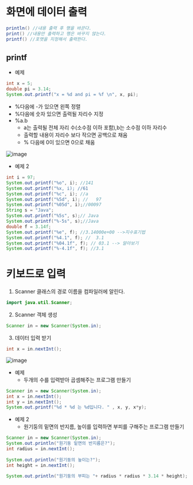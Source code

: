 # 화면에 데이터 출력

```java
println() //내용 출력 후 행을 바꾼다.
print() //내용만 출력하고 행은 바꾸지 않는다.
printf() //포맷을 지정해서 출력한다.
```

## printf
- 예제
```java
int x = 5;
double pi = 3.14;
System.out.printf("x = %d and pi = %f \n", x, pi);
```
  - %다음에 -가 있으면 왼쪽 정렬
  - %다음에 숫자 있으면 출력될 자리수 지정
  - %a.b
    - a는 출력될 전체 자리 수(소수점 이하 포함),b는 소수점 이하 자리수
    - 출력할 내용이 자리수 보다 작으면 공백으로 채움
    - % 다음에 0이 있으면 0으로 채움

![image](https://user-images.githubusercontent.com/73538957/113899834-2900a300-9808-11eb-946e-ebd1e9ce5dac.png)

- 예제 2
```java
int i = 97;
System.out.printf("%o", i); //141
System.out.printf("%x, i); //61
System.out.printf("%c", i); //a
System.out.printf("%5d", i); //   97
System.out.printf("%05d", i);//00097
String s = "Java";
System.out.printf("%5s", s);// Java
System.out.printf("%-5s", s);//Java
double f = 3.14f;
System.out.printf("%e", f); //3.14000e+00 -->지수표기법
System.out.printf("%4.1", f); //  3.1
System.out.printf("%04.1f", f); // 03.1 --> 알아보기
System.out.printf("%-4.1f", f); //3.1
```

# 키보드로 입력

1. Scanner 클래스의 경로 이름을 컴파일러에 알린다.
```java
import java.util.Scanner;
```
2. Scanner 객체 생성
```java
Scanner in = new Scanner(System.in);
```

3. 데이터 입력 받기
```java
int x = in.nextInt();
```
![image](https://user-images.githubusercontent.com/73538957/113904794-6b78ae80-980d-11eb-901d-9f5592ec1a54.png)

- 예제
   - 두개의 수를 입력받아 곱셈해주는 프로그램 만들기
```java
Scanner in = new Scanner(System.in);
int x = in.nextInt();
int y = in.nextInt();
System.out.printf("%d * %d 는 %d입니다. " , x, y, x*y);
```

- 예제 2
  - 원기둥의 밑면의 반지름, 높이를 입력하면 부피를 구해주는 프로그램 만들기
```java
Scanner in = new Scanner(System.in);
System.out.println("원기둥 밑면의 반지름은?");
int radius = in.nextInt();
        
System.out.println("원기둥의 높이는?");
int height = in.nextInt();
        
System.out.println("원기둥의 부피는 "+ radius * radius * 3.14 * height);
```

